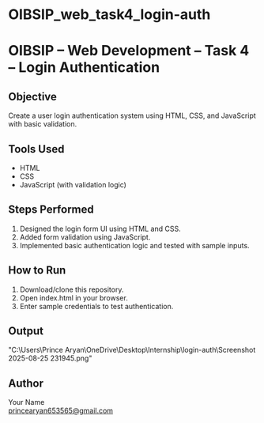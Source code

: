 # OIBSIP_web_task4_login-auth
# OIBSIP – Web Development – Task 4 – Login Authentication

## Objective
Create a user login authentication system using HTML, CSS, and JavaScript with basic validation.

## Tools Used
- HTML
- CSS
- JavaScript (with validation logic)

## Steps Performed
1. Designed the login form UI using HTML and CSS.
2. Added form validation using JavaScript.
3. Implemented basic authentication logic and tested with sample inputs.

## How to Run
1. Download/clone this repository.
2. Open index.html in your browser.
3. Enter sample credentials to test authentication.

## Output
"C:\Users\Prince Aryan\OneDrive\Desktop\Internship\login-auth\Screenshot 2025-08-25 231945.png"


## Author
Your Name  
princearyan653565@gmail.com
